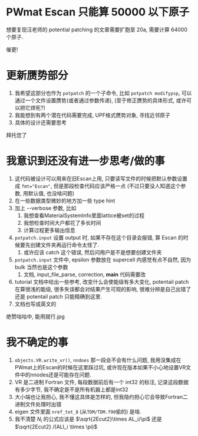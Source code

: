 # PWmat Escan 只能算 50000 以下原子
想要复现汪老师的 potential patching 的文章需要扩胞至 20a, 需要计算 64000 个原子. 

催更! 

# 更新赝势部分
1. 我希望这部分也作为 `potpatch` 的一个子命令, 比如 `potpatch modifypsp`, 可以通过一个文件设置赝势(或者通过参数传递), (至于修正赝势的具体形式, 或许可以把它焊死?)
2. 我能想到有两个潜在代码需要完成, UPF格式赝势对象, 寻找近邻原子
3. 具体的设计还需要思考

拜托您了

# 我意识到还没有进一步思考/做的事
1. 这代码被设计可以用来在旧Escan上用, 只要读写文件的时候把默认参数设置成 `fmt="Escan"`, 但是那段检查代码应该严格一点 (不过只要没人知道这个参数, 用默认值, 也没啥问题)
2. 在一些数据类型微妙的地方加一些 type hint 
3. 加上 --verbose 参数, 比如
   1. 我想查看MaterialSystemInfo里面lattice被set的过程
   2. 我想检查时间大户都花了多长时间
   3. 计算过程更多输出信息
4. `potpatch.input` 设置 output 时, 如果不存在这个目录会报错, 算 Escan 的时候要先创建文件夹再运行命令太怪了. 
   1. 或许应该 catch 这个错误, 然后问用户是不是想要创建文件夹
5. `potpatch.input` 文件中, epsilon 参数放在 supercell 内感觉有点不自然, 因为 bulk 当然也是这个参数
   1. 文档, input_file_parse, correction, __main__ 代码需要改
6. tutorial 文档中给出一些参考, 改变什么会使能级有多大变化, potentail patch在算很浅的能级, 很多失误都会对结果产生可观的影响, 很难分辨是自己出错了还是 potentail patch 只能精确到这里. 
7. 文档也写成英文的

绝赞咕咕中, 能用就行.jpg

# 我不确定的事
1. `objects.VR.write_vr()`, `nndoes` 那一段会不会有什么问题, 我用没集成在PWmat上的Escan的时候在这里踩过坑, 或许现在版本如果不小心地设置VR文件中的nnodes还是可能存在问题. 
2. VR 是二进制 Fortran 文件, 每段数据前后有一个 int32 的标注, 记录这段数据有多少字节, 我不确定是不是所有机器上都是int32
3. 大小端也让我担心, 我不懂这具体是怎样的, 但我隐约担心它会导致Fortran二进制文件处理时出错
4. eigen 文件里面 `nref_tot_8`  (从`TDM/TDM.f90`偷的) 是啥. 
5. 我不清楚 $N_i$ 的公式应该是 $\sqrt{2Ecut2}\times AL_i/\pi$ 还是 $\sqrt{2Ecut2} /(ALI_i \times \pi)$
